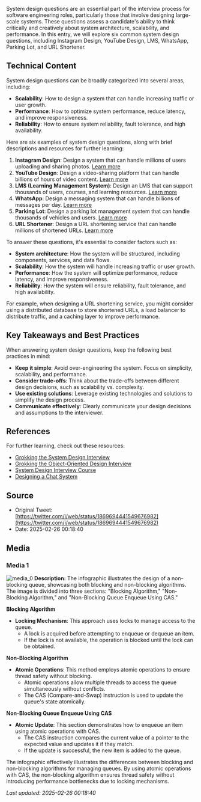 System design questions are an essential part of the interview process for software engineering roles, particularly those that involve designing large-scale systems. These questions assess a candidate's ability to think critically and creatively about system architecture, scalability, and performance. In this entry, we will explore six common system design questions, including Instagram Design, YouTube Design, LMS, WhatsApp, Parking Lot, and URL Shortener.

## Technical Content
System design questions can be broadly categorized into several areas, including:

* **Scalability**: How to design a system that can handle increasing traffic or user growth.
* **Performance**: How to optimize system performance, reduce latency, and improve responsiveness.
* **Reliability**: How to ensure system reliability, fault tolerance, and high availability.

Here are six examples of system design questions, along with brief descriptions and resources for further learning:

1. **Instagram Design**: Design a system that can handle millions of users uploading and sharing photos. [Learn more](http://bit.ly/3BqamCL)
2. **YouTube Design**: Design a video-sharing platform that can handle billions of hours of video content. [Learn more](http://bit.ly/3bbNnAN)
3. **LMS (Learning Management System)**: Design an LMS that can support thousands of users, courses, and learning resources. [Learn more](http://bit.ly/3Jk9emc)
4. **WhatsApp**: Design a messaging system that can handle billions of messages per day. [Learn more](http://bit.ly/3SbA9Eu)
5. **Parking Lot**: Design a parking lot management system that can handle thousands of vehicles and users. [Learn more](http://bit.ly/3SaTyFM)
6. **URL Shortener**: Design a URL shortening service that can handle millions of shortened URLs. [Learn more](http://bit.ly/3bbNpZr)

To answer these questions, it's essential to consider factors such as:

* **System architecture**: How the system will be structured, including components, services, and data flows.
* **Scalability**: How the system will handle increasing traffic or user growth.
* **Performance**: How the system will optimize performance, reduce latency, and improve responsiveness.
* **Reliability**: How the system will ensure reliability, fault tolerance, and high availability.

For example, when designing a URL shortening service, you might consider using a distributed database to store shortened URLs, a load balancer to distribute traffic, and a caching layer to improve performance.

## Key Takeaways and Best Practices
When answering system design questions, keep the following best practices in mind:

* **Keep it simple**: Avoid over-engineering the system. Focus on simplicity, scalability, and performance.
* **Consider trade-offs**: Think about the trade-offs between different design decisions, such as scalability vs. complexity.
* **Use existing solutions**: Leverage existing technologies and solutions to simplify the design process.
* **Communicate effectively**: Clearly communicate your design decisions and assumptions to the interviewer.

## References
For further learning, check out these resources:

* [Grokking the System Design Interview](https://www.educative.io/courses/grokking-the-system-design-interview)
* [Grokking the Object-Oriented Design Interview](https://www.educative.io/courses/lta/grokking-the-object-oriented-design-interview/RMlM3NgjAyR)
* [System Design Interview Course](https://bytebytego.com/courses/system-design-interview/design-youtube?fpr=javarevisited)
* [Designing a Chat System](https://bytebytego.com/courses/system-design-interview/design-a-chat-system?fpr=javarevisited)
## Source

- Original Tweet: [https://twitter.com/i/web/status/1869694441549676982](https://twitter.com/i/web/status/1869694441549676982)
- Date: 2025-02-26 00:18:40


## Media

### Media 1
![media_0](./media_0.jpg)
**Description:** The infographic illustrates the design of a non-blocking queue, showcasing both blocking and non-blocking algorithms. The image is divided into three sections: "Blocking Algorithm," "Non-Blocking Algorithm," and "Non-Blocking Queue Enqueue Using CAS."

**Blocking Algorithm**

*   **Locking Mechanism**: This approach uses locks to manage access to the queue.
    *   A lock is acquired before attempting to enqueue or dequeue an item.
    *   If the lock is not available, the operation is blocked until the lock can be obtained.

**Non-Blocking Algorithm**

*   **Atomic Operations**: This method employs atomic operations to ensure thread safety without blocking.
    *   Atomic operations allow multiple threads to access the queue simultaneously without conflicts.
    *   The CAS (Compare-and-Swap) instruction is used to update the queue's state atomically.

**Non-Blocking Queue Enqueue Using CAS**

*   **Atomic Update**: This section demonstrates how to enqueue an item using atomic operations with CAS.
    *   The CAS instruction compares the current value of a pointer to the expected value and updates it if they match.
    *   If the update is successful, the new item is added to the queue.

The infographic effectively illustrates the differences between blocking and non-blocking algorithms for managing queues. By using atomic operations with CAS, the non-blocking algorithm ensures thread safety without introducing performance bottlenecks due to locking mechanisms.

*Last updated: 2025-02-26 00:18:40*